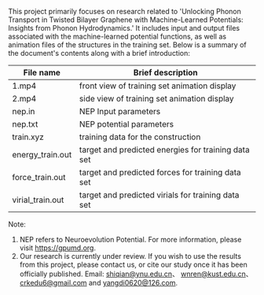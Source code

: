 This project primarily focuses on research related to 'Unlocking Phonon Transport in Twisted Bilayer Graphene with Machine-Learned Potentials: Insights from Phonon Hydrodynamics.' It includes input and output files associated with the machine-learned potential functions, as well as animation files of the structures in the training set. Below is a summary of the document's contents along with a brief introduction:

|File name|Brief description|
| --------------------- | --------------------------------- |
|1.mp4|front view of training set animation display|
|2.mp4|side view of training set animation display|
|nep.in|NEP Input parameters|
|nep.txt|NEP potential parameters|
|train.xyz|training data for the construction|
|energy_train.out|target and predicted energies for training data set|
|force_train.out|target and predicted forces for training data set|
|virial_train.out|target and predicted virials for training data set|

Note: 
1.	NEP refers to Neuroevolution Potential. For more information, please visit https://gpumd.org.
2.	Our research is currently under review. If you wish to use the results from this project, please contact us, or cite our study once it has been officially published. Email: shiqian@ynu.edu.cn、 wnren@kust.edu.cn、crkedu6@gmail.com and yangdi0620@126.com.
